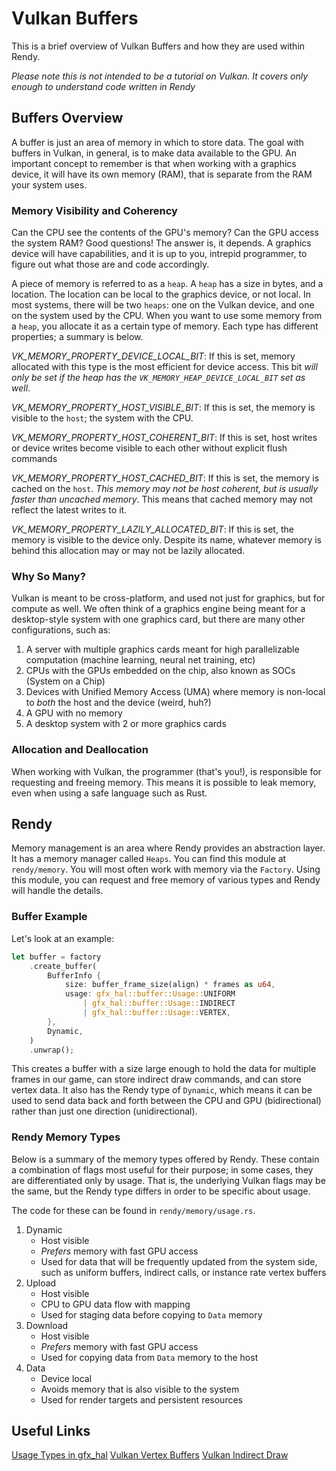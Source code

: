 # Vulkan Buffers

This is a brief overview of Vulkan Buffers and how they are used within Rendy.

*Please note this is not intended to be a tutorial on Vulkan. It covers only enough to understand code written in Rendy*

## Buffers Overview

A buffer is just an area of memory in which to store data. The goal with buffers in Vulkan, in general, is to make data available to the GPU. An important concept to remember is that when working with a graphics device, it will have its own memory (RAM), that is separate from the RAM your system uses.

### Memory Visibility and Coherency

Can the CPU see the contents of the GPU's memory? Can the GPU access the system RAM? Good questions! The answer is, it depends. A graphics device will have capabilities, and it is up to you, intrepid programmer, to figure out what those are and code accordingly.

A piece of memory is referred to as a `heap`. A `heap` has a size in bytes, and a location. The location can be local to the graphics device, or not local. In most systems, there will be two `heaps`: one on the Vulkan device, and one on the system used by the CPU. When you want to use some memory from a `heap`, you allocate it as a certain type of memory. Each type has different properties; a summary is below.

*VK_MEMORY_PROPERTY_DEVICE_LOCAL_BIT*: If this is set, memory allocated with this type is the most efficient for device access. This bit _will only be set if the heap has the `VK_MEMORY_HEAP_DEVICE_LOCAL_BIT` set as well_.

*VK_MEMORY_PROPERTY_HOST_VISIBLE_BIT*: If this is set, the memory is visible to the `host`; the system with the CPU. 

*VK_MEMORY_PROPERTY_HOST_COHERENT_BIT*: If this is set, host writes or device writes become visible to each other without explicit flush commands

*VK_MEMORY_PROPERTY_HOST_CACHED_BIT*: If this is set, the memory is cached on the `host`. _This memory may not be host coherent, but is usually faster than uncached memory_. This means that cached memory may not reflect the latest writes to it. 

*VK_MEMORY_PROPERTY_LAZILY_ALLOCATED_BIT*: If this is set, the memory is visible to the device only. Despite its name, whatever memory is behind this allocation may or may not be lazily allocated.

### Why So Many?

Vulkan is meant to be cross-platform, and used not just for graphics, but for compute as well. We often think of a graphics engine being meant for a desktop-style system with one graphics card, but there are many other configurations, such as:

1. A server with multiple graphics cards meant for high parallelizable computation (machine learning, neural net training, etc)
2. CPUs with the GPUs embedded on the chip, also known as SOCs (System on a Chip)
3. Devices with Unified Memory Access (UMA) where memory is non-local to _both_ the host and the device (weird, huh?)
4. A GPU with no memory
5. A desktop system with 2 or more graphics cards

### Allocation and Deallocation

When working with Vulkan, the programmer (that's you!), is responsible for requesting and freeing memory. This means it is possible to leak memory, even when using a safe language such as Rust. 

## Rendy

Memory management is an area where Rendy provides an abstraction layer. It has a memory manager called `Heaps`. You can find this module at `rendy/memory`. You will most often work with memory via the `Factory`. Using this module, you can request and free memory of various types and Rendy will handle the details.

### Buffer Example

Let's look at an example:

```rust
let buffer = factory
    .create_buffer(
        BufferInfo {
            size: buffer_frame_size(align) * frames as u64,
            usage: gfx_hal::buffer::Usage::UNIFORM
                | gfx_hal::buffer::Usage::INDIRECT
                | gfx_hal::buffer::Usage::VERTEX,
        },
        Dynamic,
    )
    .unwrap();
```

This creates a buffer with a size large enough to hold the data for multiple frames in our game, can store indirect draw commands, and can store vertex data. It also has the Rendy type of `Dynamic`, which means it can be used to send data back and forth between the CPU and GPU (bidirectional) rather than just one direction (unidirectional).

### Rendy Memory Types

Below is a summary of the memory types offered by Rendy. These contain a combination of flags most useful for their purpose; in some cases, they are differentiated only by usage. That is, the underlying Vulkan flags may be the same, but the Rendy type differs in order to be specific about usage.

The code for these can be found in `rendy/memory/usage.rs`.

1. Dynamic
    * Host visible
    * _Prefers_ memory with fast GPU access
    * Used for data that will be frequently updated from the system side, such as uniform buffers, indirect calls, or instance    rate vertex buffers
2. Upload
    * Host visible
    * CPU to GPU data flow with mapping
    * Used for staging data before copying to `Data` memory
3. Download
    * Host visible
    * _Prefers_ memory with fast GPU access
    * Used for copying data from `Data` memory to the host
4. Data
    * Device local
    * Avoids memory that is also visible to the system
    * Used for render targets and persistent resources

## Useful Links

[Usage Types in gfx_hal](https://docs.rs/gfx-hal/0.1.0/gfx_hal/buffer/struct.Usage.html)
[Vulkan Vertex Buffers](https://vulkan-tutorial.com/Vertex_buffers)
[Vulkan Indirect Draw](https://www.khronos.org/registry/vulkan/specs/1.1-extensions/man/html/vkCmdDrawIndirect.html)
